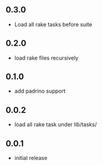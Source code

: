 ## 0.3.0

* Load all rake tasks before suite

## 0.2.0

* load rake files recursively

## 0.1.0

* add padrino support

## 0.0.2

* load all rake task under lib/tasks/

## 0.0.1

* initial release
